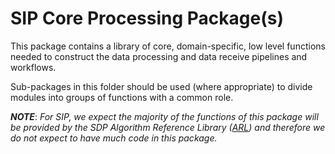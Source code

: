 # SIP Core Processing Package(s)

This package contains a library of core, domain-specific, low level functions
needed to construct the data processing and data receive pipelines and 
workflows.

Sub-packages in this folder should be used (where appropriate) to divide 
modules into groups of functions with a common role. 

***NOTE***: *For SIP, we expect the majority of the functions of this package
will be provided by the SDP Algorithm Reference Library 
([ARL](https://github.com/SKA-ScienceDataProcessor/algorithm-reference-library))
and therefore we do not expect to have much code in this package.*

